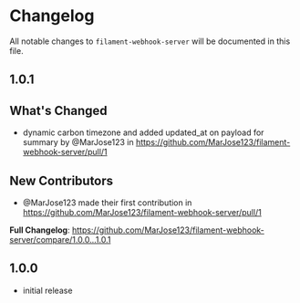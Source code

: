 # Changelog

All notable changes to `filament-webhook-server` will be documented in this file.

## 1.0.1
## What's Changed
* dynamic carbon timezone and added updated_at on payload for summary by @MarJose123 in https://github.com/MarJose123/filament-webhook-server/pull/1

## New Contributors
* @MarJose123 made their first contribution in https://github.com/MarJose123/filament-webhook-server/pull/1

**Full Changelog**: https://github.com/MarJose123/filament-webhook-server/compare/1.0.0...1.0.1

## 1.0.0

- initial release
